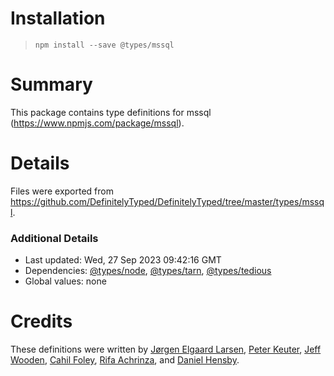 # Installation
> `npm install --save @types/mssql`

# Summary
This package contains type definitions for mssql (https://www.npmjs.com/package/mssql).

# Details
Files were exported from https://github.com/DefinitelyTyped/DefinitelyTyped/tree/master/types/mssql.

### Additional Details
 * Last updated: Wed, 27 Sep 2023 09:42:16 GMT
 * Dependencies: [@types/node](https://npmjs.com/package/@types/node), [@types/tarn](https://npmjs.com/package/@types/tarn), [@types/tedious](https://npmjs.com/package/@types/tedious)
 * Global values: none

# Credits
These definitions were written by [Jørgen Elgaard Larsen](https://github.com/elhaard), [Peter Keuter](https://github.com/pkeuter), [Jeff Wooden](https://github.com/woodenconsulting), [Cahil Foley](https://github.com/cahilfoley), [Rifa Achrinza](https://github.com/achrinza), and [Daniel Hensby](https://github.com/dhensby).
